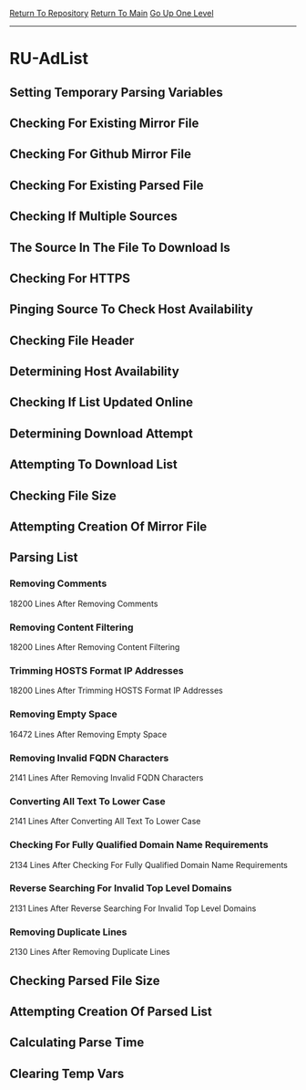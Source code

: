 [Return To Repository](https://github.com/deathbybandaid/piholeparser/)
[Return To Main](https://github.com/deathbybandaid/piholeparser/blob/master/RecentRunLogs/Mainlog.md)
[Go Up One Level](https://github.com/deathbybandaid/piholeparser/blob/master/RecentRunLogs/TopLevelScripts/30-Processing-Blacklists.md)
____________________________________
# RU-AdList
## Setting Temporary Parsing Variables
## Checking For Existing Mirror File
## Checking For Github Mirror File
## Checking For Existing Parsed File
## Checking If Multiple Sources
## The Source In The File To Download Is
## Checking For HTTPS
## Pinging Source To Check Host Availability
## Checking File Header
## Determining Host Availability
## Checking If List Updated Online
## Determining Download Attempt
## Attempting To Download List
## Checking File Size
## Attempting Creation Of Mirror File
## Parsing List
### Removing Comments
18200 Lines After Removing Comments
### Removing Content Filtering
18200 Lines After Removing Content Filtering
### Trimming HOSTS Format IP Addresses
18200 Lines After Trimming HOSTS Format IP Addresses
### Removing Empty Space
16472 Lines After Removing Empty Space
### Removing Invalid FQDN Characters
2141 Lines After Removing Invalid FQDN Characters
### Converting All Text To Lower Case
2141 Lines After Converting All Text To Lower Case
### Checking For Fully Qualified Domain Name Requirements
2134 Lines After Checking For Fully Qualified Domain Name Requirements
### Reverse Searching For Invalid Top Level Domains
2131 Lines After Reverse Searching For Invalid Top Level Domains
### Removing Duplicate Lines
2130 Lines After Removing Duplicate Lines
## Checking Parsed File Size
## Attempting Creation Of Parsed List
## Calculating Parse Time
## Clearing Temp Vars
